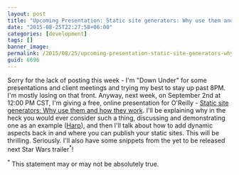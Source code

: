 ```yaml
---
layout: post
title: "Upcoming Presentation: Static site generators: Why use them and how they work"
date: "2015-08-25T22:27:58+06:00"
categories: [development]
tags: []
banner_image: 
permalink: /2015/08/25/upcoming-presentation-static-site-generators-why-use-them-and-how-they-work
guid: 6696
---
```


Sorry for the lack of posting this week - I'm "Down Under" for some presentations and client meetings and trying my best to stay up past 8PM. I'm mostly losing on that front. Anyway, next week, on September 2nd at 12:00 PM CST, I'm giving a free, online presentation for O'Reilly - <a href="http://www.oreilly.com/pub/e/3438">Static site generators: Why use them and how they work</a>. I'll be explaining why in the heck you would ever consider such a thing, discussing and demonstrating one as an example (<a href="http://harpjs.com">Harp</a>), and then I'll talk about how to add dynamic aspects back in and where you can publish your static sites. This will be thrilling. Seriously. I'll also have some snippets from the yet to be released next Star Wars trailer<sup>*</sup>!

<sup>*</sup> This statement may or may not be absolutely true.